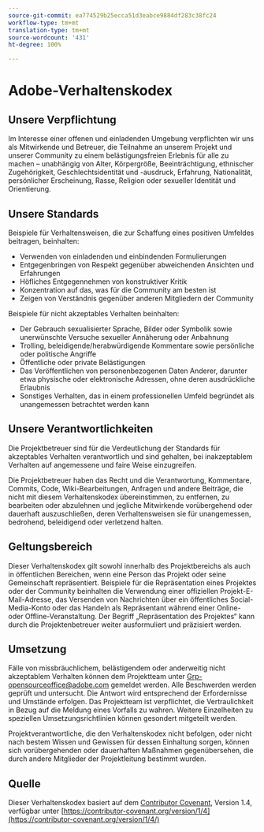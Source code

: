 ```yaml
---
source-git-commit: ea774529b25ecca51d3eabce9884df283c38fc24
workflow-type: tm+mt
translation-type: tm+mt
source-wordcount: '431'
ht-degree: 100%

---
```

# Adobe-Verhaltenskodex

## Unsere Verpflichtung

Im Interesse einer offenen und einladenden Umgebung verpflichten wir uns als Mitwirkende und Betreuer, die Teilnahme an unserem Projekt und unserer Community zu einem belästigungsfreien Erlebnis für alle zu machen – unabhängig von Alter, Körpergröße, Beeinträchtigung, ethnischer Zugehörigkeit, Geschlechtsidentität und -ausdruck, Erfahrung, Nationalität, persönlicher Erscheinung, Rasse, Religion oder sexueller Identität und Orientierung.

## Unsere Standards

Beispiele für Verhaltensweisen, die zur Schaffung eines positiven Umfeldes beitragen, beinhalten:

* Verwenden von einladenden und einbindenden Formulierungen
* Entgegenbringen von Respekt gegenüber abweichenden Ansichten und Erfahrungen
* Höfliches Entgegennehmen von konstruktiver Kritik
* Konzentration auf das, was für die Community am besten ist
* Zeigen von Verständnis gegenüber anderen Mitgliedern der Community

Beispiele für nicht akzeptables Verhalten beinhalten:

* Der Gebrauch sexualisierter Sprache, Bilder oder Symbolik sowie unerwünschte Versuche sexueller Annäherung oder Anbahnung
* Trolling, beleidigende/herabwürdigende Kommentare sowie persönliche oder politische Angriffe
* Öffentliche oder private Belästigungen
* Das Veröffentlichen von personenbezogenen Daten Anderer, darunter etwa physische oder elektronische Adressen, ohne deren ausdrückliche Erlaubnis
* Sonstiges Verhalten, das in einem professionellen Umfeld begründet als unangemessen betrachtet werden kann

## Unsere Verantwortlichkeiten

Die Projektbetreuer sind für die Verdeutlichung der Standards für akzeptables Verhalten verantwortlich und sind gehalten, bei inakzeptablem Verhalten auf angemessene und faire Weise einzugreifen.

Die Projektbetreuer haben das Recht und die Verantwortung, Kommentare, Commits, Code, Wiki-Bearbeitungen, Anfragen und andere Beiträge, die nicht mit diesem Verhaltenskodex übereinstimmen, zu entfernen, zu bearbeiten oder abzulehnen und jegliche Mitwirkende vorübergehend oder dauerhaft auszuschließen, deren Verhaltensweisen sie für unangemessen, bedrohend, beleidigend oder verletzend halten.

## Geltungsbereich

Dieser Verhaltenskodex gilt sowohl innerhalb des Projektbereichs als auch in öffentlichen Bereichen, wenn eine Person das Projekt oder seine Gemeinschaft repräsentiert. Beispiele für die Repräsentation eines Projektes oder der Community beinhalten die Verwendung einer offiziellen Projekt-E-Mail-Adresse, das Versenden von Nachrichten über ein öffentliches Social-Media-Konto oder das Handeln als Repräsentant während einer Online- oder Offline-Veranstaltung. Der Begriff „Repräsentation des Projektes“ kann durch die Projektenbetreuer weiter ausformuliert und präzisiert werden.

## Umsetzung

Fälle von missbräuchlichem, belästigendem oder anderweitig nicht akzeptablem Verhalten können dem Projektteam unter Grp-opensourceoffice@adobe.com gemeldet werden. Alle Beschwerden werden geprüft und untersucht. Die Antwort wird entsprechend der Erfordernisse und Umstände erfolgen. Das Projektteam ist verpflichtet, die Vertraulichkeit in Bezug auf die Meldung eines Vorfalls zu wahren. Weitere Einzelheiten zu speziellen Umsetzungsrichtlinien können gesondert mitgeteilt werden.

Projektverantwortliche, die den Verhaltenskodex nicht befolgen, oder nicht nach bestem Wissen und Gewissen für dessen Einhaltung sorgen, können sich vorübergehenden oder dauerhaften Maßnahmen gegenübersehen, die durch andere Mitglieder der Projektleitung bestimmt wurden.

## Quelle

Dieser Verhaltenskodex basiert auf dem [Contributor Covenant](https://contributor-covenant.org), Version 1.4, verfügbar unter [https://contributor-covenant.org/version/1/4](https://contributor-covenant.org/version/1/4/)
